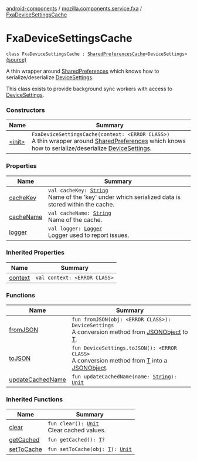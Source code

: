 [android-components](../../index.md) / [mozilla.components.service.fxa](../index.md) / [FxaDeviceSettingsCache](./index.md)

# FxaDeviceSettingsCache

`class FxaDeviceSettingsCache : `[`SharedPreferencesCache`](../../mozilla.components.support.base.utils/-shared-preferences-cache/index.md)`<DeviceSettings>` [(source)](https://github.com/mozilla-mobile/android-components/blob/master/components/service/firefox-accounts/src/main/java/mozilla/components/service/fxa/FxaDeviceSettingsCache.kt#L27)

A thin wrapper around [SharedPreferences](#) which knows how to serialize/deserialize [DeviceSettings](#).

This class exists to provide background sync workers with access to [DeviceSettings](#).

### Constructors

| Name | Summary |
|---|---|
| [&lt;init&gt;](-init-.md) | `FxaDeviceSettingsCache(context: <ERROR CLASS>)`<br>A thin wrapper around [SharedPreferences](#) which knows how to serialize/deserialize [DeviceSettings](#). |

### Properties

| Name | Summary |
|---|---|
| [cacheKey](cache-key.md) | `val cacheKey: `[`String`](https://kotlinlang.org/api/latest/jvm/stdlib/kotlin/-string/index.html)<br>Name of the 'key' under which serialized data is stored within the cache. |
| [cacheName](cache-name.md) | `val cacheName: `[`String`](https://kotlinlang.org/api/latest/jvm/stdlib/kotlin/-string/index.html)<br>Name of the cache. |
| [logger](logger.md) | `val logger: `[`Logger`](../../mozilla.components.support.base.log.logger/-logger/index.md)<br>Logger used to report issues. |

### Inherited Properties

| Name | Summary |
|---|---|
| [context](../../mozilla.components.support.base.utils/-shared-preferences-cache/context.md) | `val context: <ERROR CLASS>` |

### Functions

| Name | Summary |
|---|---|
| [fromJSON](from-j-s-o-n.md) | `fun fromJSON(obj: <ERROR CLASS>): DeviceSettings`<br>A conversion method from [JSONObject](#) to [T](../../mozilla.components.support.base.utils/-shared-preferences-cache/index.md#T). |
| [toJSON](to-j-s-o-n.md) | `fun DeviceSettings.toJSON(): <ERROR CLASS>`<br>A conversion method from [T](../../mozilla.components.support.base.utils/-shared-preferences-cache/index.md#T) into a [JSONObject](#). |
| [updateCachedName](update-cached-name.md) | `fun updateCachedName(name: `[`String`](https://kotlinlang.org/api/latest/jvm/stdlib/kotlin/-string/index.html)`): `[`Unit`](https://kotlinlang.org/api/latest/jvm/stdlib/kotlin/-unit/index.html) |

### Inherited Functions

| Name | Summary |
|---|---|
| [clear](../../mozilla.components.support.base.utils/-shared-preferences-cache/clear.md) | `fun clear(): `[`Unit`](https://kotlinlang.org/api/latest/jvm/stdlib/kotlin/-unit/index.html)<br>Clear cached values. |
| [getCached](../../mozilla.components.support.base.utils/-shared-preferences-cache/get-cached.md) | `fun getCached(): `[`T`](../../mozilla.components.support.base.utils/-shared-preferences-cache/index.md#T)`?` |
| [setToCache](../../mozilla.components.support.base.utils/-shared-preferences-cache/set-to-cache.md) | `fun setToCache(obj: `[`T`](../../mozilla.components.support.base.utils/-shared-preferences-cache/index.md#T)`): `[`Unit`](https://kotlinlang.org/api/latest/jvm/stdlib/kotlin/-unit/index.html) |
